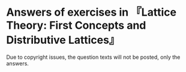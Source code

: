 # Answers of exercises in 『Lattice Theory: First Concepts and Distributive Lattices』

Due to copyright issues, the question texts will not be posted, only the answers.
